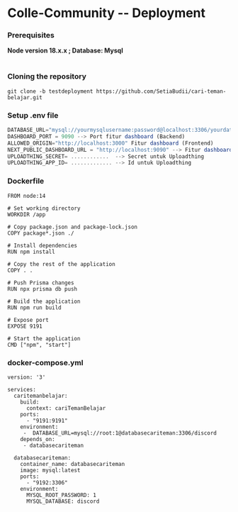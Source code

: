 # Colle-Community -- Deployment
### Prerequisites
**Node version 18.x.x ; Database: Mysql**
<br><br>
### Cloning the repository

```shell
git clone -b testdeployment https://github.com/SetiaBudii/cari-teman-belajar.git
```

### Setup .env file


```js
DATABASE_URL="mysql://yourmysqlusername:password@localhost:3306/yourdatabasename"
DASHBOARD_PORT = 9090 --> Port fitur dashboard (Backend)
ALLOWED_ORIGIN="http://localhost:3000" Fitur dashboard (Frontend)
NEXT_PUBLIC_DASHBOARD_URL = "http://localhost:9090" --> Fitur dashboard (Backend)
UPLOADTHING_SECRET= ............  --> Secret untuk Uploadthing
UPLOADTHING_APP_ID= ............. --> Id untuk Uploadthing
```

### Dockerfile

```shell
FROM node:14

# Set working directory
WORKDIR /app

# Copy package.json and package-lock.json
COPY package*.json ./

# Install dependencies
RUN npm install

# Copy the rest of the application
COPY . .

# Push Prisma changes
RUN npx prisma db push

# Build the application
RUN npm run build

# Expose port
EXPOSE 9191

# Start the application
CMD ["npm", "start"]
```

### docker-compose.yml

```shell
version: '3'

services:
  caritemanbelajar:
    build:
      context: cariTemanBelajar
    ports:
      - "9191:9191"
    environment:
     -  DATABASE_URL=mysql://root:1@databasecariteman:3306/discord
    depends_on:
     - databasecariteman

  databasecariteman:
    container_name: databasecariteman
    image: mysql:latest
    ports:
      - "9192:3306"
    environment:
      MYSQL_ROOT_PASSWORD: 1
      MYSQL_DATABASE: discord
```
